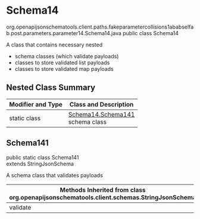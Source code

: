 # Schema14
org.openapijsonschematools.client.paths.fakeparametercollisions1ababselfab.post.parameters.parameter14.Schema14.java
public class Schema14

A class that contains necessary nested
- schema classes (which validate payloads)
- classes to store validated list payloads
- classes to store validated map payloads

## Nested Class Summary
| Modifier and Type | Class and Description |
| ----------------- | ---------------------- |
| static class | [Schema14.Schema141](#schema141)<br> schema class |

## Schema141
public static class Schema141<br>
extends StringJsonSchema

A schema class that validates payloads

| Methods Inherited from class org.openapijsonschematools.client.schemas.StringJsonSchema |
| ------------------------------------------------------------------ |
| validate                                                           |
